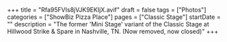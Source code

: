 +++
title = "Rfa95FVIs8jVJK9EKIjX.avif"
draft = false
tags = ["Photos"]
categories = ["ShowBiz Pizza Place"]
pages = ["Classic Stage"]
startDate = ""
description = "The former 'Mini Stage' variant of the Classic Stage at Hillwood Strike & Spare in Nashville, TN. (Now removed, now closed)"
+++
